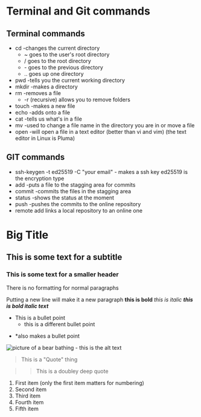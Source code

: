 # Terminal and Git commands
## Terminal commands
- cd -changes the current directory
    - ~ goes to the user's root directory
    - / goes to the root directory
    - \- goes to the previous directory
    - .. goes up one directory
- pwd -tells you the current working directory
- mkdir -makes a directory
- rm -removes a file
    - -r (recursive) allows you to remove folders
- touch -makes a new file
- echo -adds onto a file
- cat -tells us what's in a file
- mv -used to change a file name in the directory you are in or move a file
- open -will open a file in a text editor (better than vi and vim) (the text editor in Linux is Pluma)

## GIT commands
- ssh-keygen -t ed25519 -C "your email" - makes a ssh key ed25519 is the encryption type
- add -puts a file to the stagging area for commits
- commit -commits the files in the stagging area
- status -shows the status at the moment
- push -pushes the commits to the online repository
- remote add <name> <url> links a local repository to an online one

# Big Title
## This is some text for a subtitle
### This is some text for a smaller header
There is no formatting for normal paragraphs

Putting a new line will make it a new paragraph
**this is bold**
*this is italic*
***this is bold italic text***
- This is a bullet point
    - this is a different bullet point
* *also makes a bullet point

![picture of a bear bathing - this is the alt text](https://placebear.com/300/100)

>This is a "Quote" thing

>> This is a doubley deep quote

1. First item (only the first item matters for numbering)
4. Second item
1. Third item
5. Fourth item
7. Fifth item
